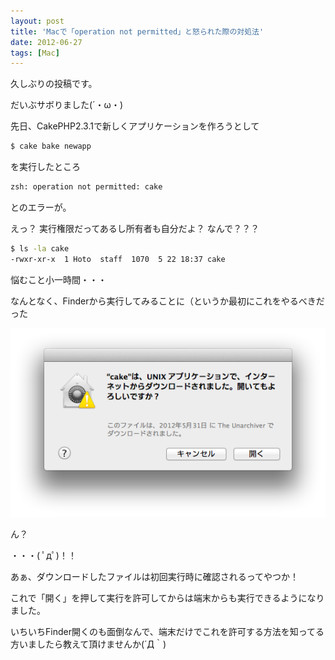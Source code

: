 ```yaml
---
layout: post
title: 'Macで「operation not permitted」と怒られた際の対処法'
date: 2012-06-27
tags: [Mac]
---
```


久しぶりの投稿です。

だいぶサボりました(´・ω・)

<!-- more -->

先日、CakePHP2.3.1で新しくアプリケーションを作ろうとして

``` bash
$ cake bake newapp
```

を実行したところ

``` bash
zsh: operation not permitted: cake
```

とのエラーが。

えっ？ 実行権限だってあるし所有者も自分だよ？ なんで？？？

``` bash
$ ls -la cake
-rwxr-xr-x  1 Hoto  staff  1070  5 22 18:37 cake
```

悩むこと小一時間・・・

なんとなく、Finderから実行してみることに（というか最初にこれをやるべきだった

![](/images/exec_cake.png)

ん？

・・・( ﾟдﾟ)！！


あぁ、ダウンロードしたファイルは初回実行時に確認されるってやつか！

これで「開く」を押して実行を許可してからは端末からも実行できるようになりました。


いちいちFinder開くのも面倒なんで、端末だけでこれを許可する方法を知ってる方いましたら教えて頂けませんか(´Д｀)
